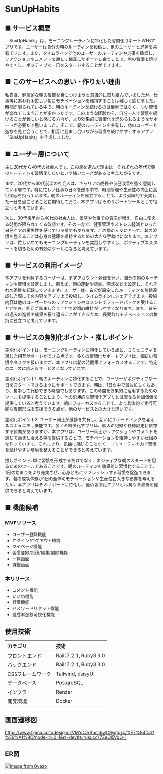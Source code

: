 # SunUpHabits
## ■ サービス概要
「SunUpHabits」は、モーニングルーティンに特化した習慣化サポートWEBアプリです。ユーザーは自分の朝のルーティンを投稿し、他のユーザーと進捗を共有できます。また、タイムラインで他のユーザーのルーティンや成果を確認し、リアクションやコメントを通じて相互にサポートし合うことで、朝の習慣を続けやすくし、ポジティブな一日をスタートすることができます。

## ■ このサービスへの思い・作りたい理由
私自身、健康的な朝の習慣を身につけようと意識的に取り組んでいましたが、仕事等に追われる忙しい朝にモチベーションを維持することは難しく感じました。時間が限られている中で、朝のルーティンを続けるのは簡単ではなく、つい習慣が崩れてしまうことが多かったです。このような経験から、自分一人で習慣を続けることが難しいと感じる方々が、より効果的に習慣化を進められるようなサポートが必要だと思いました。そこで、朝のルーティンを共有し、他のユーザーと進捗を見せ合うことで、相互に励まし合いながら習慣を続けやすくするアプリ「SunUpHabits」を作成しました。

## ■ ユーザー層について
主に20代から40代の社会人です。この層を選んだ理由は、それぞれの年代で朝のルーティンを習慣化したいという強いニーズがあると考えたからです。

まず、20代から30代前半の社会人は、キャリアの成長や自己改善を強く意識している層です。特に忙しい仕事の日々を送る中で、時間管理や生産性の向上に高い関心を持っています。朝のルーティンを確立することで、より効率的で充実した一日を過ごせることに期待しており、本アプリはそのサポートツールとして役立つと考えています。

次に、30代後半から40代の社会人は、家庭や仕事での責任が増え、自由に使える時間が限られてくる時期です。その一方で、健康管理やストレス軽減といった自己ケアの重要性を感じている層でもあります。この層の人々にとって、朝の習慣を整えることは心身の健康を維持するための大きな手助けになります。本アプリは、忙しい中でもモーニングルーティンを実践しやすくし、ポジティブなスタートを切るための有効なツールになると考えています。

## ■ サービスの利用イメージ
本アプリを利用するユーザーは、まずアカウント登録を行い、自分の朝のルーティンや習慣を設定します。例えば、朝の運動や読書、瞑想などを設定し、それぞれの進捗を記録していきます。ユーザーは、自分が設定したルーティンを毎朝達成した際にその内容をアプリ上で投稿し、タイムラインにシェアできます。投稿内容は他のユーザーからのリアクションやコメントでフィードバックを受けることができ、相互に励まし合うことで習慣の維持がしやすくなります。また、自分の過去の進捗や成果も振り返ることができるため、長期的なモチベーションの維持に役立つと考えています。

## ■ サービスの差別化ポイント・推しポイント
差別化ポイントは、モーニングルーティンに特化している点と、コミュニティを通じた相互サポートができる点です。多くの習慣化サポートアプリは、幅広い習慣やタスクを扱いますが、本アプリは朝の時間帯にフォーカスすることで、特定のニーズに応えるサービスとなっています。

差別化ポイント1: 朝のルーティンに特化することで、ユーザーがポジティブな一日をスタートできるようにサポートできます。朝は、1日の中で最も忙しくもあり、集中して行動できる時間でもあります。この時間を効果的に活用するためのツールを提供することにより、他の汎用的な習慣化アプリとは異なる付加価値を提供していると考えています。朝にフォーカスすることで、より具体的で実行可能な習慣形成を支援できる点が、他のサービスとの大きな違いです。

差別化ポイント2: ユーザー同士が進捗を共有し、互いにフィードバックを与えるコミュニティ機能です。多くの習慣化アプリは、個人の記録や目標設定に依存する傾向がありますが、本アプリは、ユーザー同士がリアクションやコメントを通じて励まし合える場を提供することで、モチベーションを維持しやすい仕組みを作っています。これにより、孤独に感じることなく、コミュニティの力で習慣を続けやすい環境を整えることができると考えています。

推しポイント: 単に習慣を形成するだけでなく、ポジティブな朝のスタートを切るためのツールであることです。朝のルーティンを効果的に習慣化することで、1日の始まりをより充実させ、心身ともにリフレッシュする習慣を促進できます。朝の成功体験が1日の全体のモチベーションや生産性に大きな影響を与えるため、本アプリはそのサポートに特化し、他の習慣化アプリとは異なる価値を提供できると考えています。

## ■ 機能候補
### MVPリリース
- ユーザー登録機能
- ログイン/ログアウト機能
- マイページ機能
- 習慣登録/投稿/編集/削除機能
- 一覧画面
- 詳細画面

### 本リリース
- コメント機能
- いいね機能
- 検索機能
- パスワードリセット機能
- 達成率進捗可視化機能

## 使用技術

| カテゴリ | 技術 |
| :--- | :--- |
| フロントエンド | Rails7.2.1, Ruby3.3.0 |
| バックエンド | Rails7.2.1, Ruby3.3.0 |
| CSSフレームワーク | Tailwind, daisyUI |
| データベース | PostqreSQL |
| インフラ | Render |
| 開発環境 | Docker |

## 画面遷移図
https://www.figma.com/design/izVMYDOrBbco6wC9yqtoxc/%E7%84%A1%E9%A1%8C?node-id=0-1&m=dev&t=rusuccY7ZeOl5VgO-1

## ER図
[![Image from Gyazo](https://i.gyazo.com/354a1cea07d6bb879e73189cfb1feb97.png)](https://gyazo.com/354a1cea07d6bb879e73189cfb1feb97)
